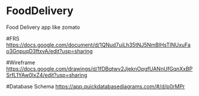 # FoodDelivery
Food Delivery app like zomato

#FRS
https://docs.google.com/document/d/1QNud7uiLh35tNJ5NmBlHsTINUxuFao3GnpuqD3ftxvA/edit?usp=sharing

#Wireframe
https://docs.google.com/drawings/d/1fDBqtwv2JjeknOpgfUANnUfGqnXxBPSrfL1YAw0lxZ4/edit?usp=sharing

#Database Schema
https://app.quickdatabasediagrams.com/#/d/p0rMPr
